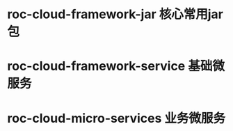 # roc-cloud-framework-jar 核心常用jar包

# roc-cloud-framework-service 基础微服务

# roc-cloud-micro-services 业务微服务
